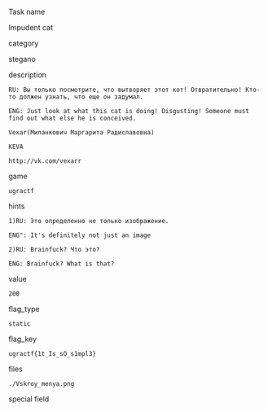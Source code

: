 Task name

   Impudent cat

category

   stegano

description

    RU: Вы только посмотрите, что вытворяет этот кот! Отвратительно! Кто-то должен узнать, что еще он задумал.

    ENG: Just look at what this cat is doing! Disgusting! Someone must find out what else he is conceived.

    Vexar(Миланкович Маргарита Радиславовна)

    KEVA

    http://vk.com/vexarr

game

    ugractf

hints

    1)RU: Это определенно не только изображение.

    ENG": It's definitely not just an image

    2)RU: Brainfuck? Что это?

    ENG: Brainfuck? What is that?

value

    200

flag_type

    static

flag_key

    ugractf{1t_Is_sO_s1mpl3}

files

    ./Vskroy_menya.png

special field

    


